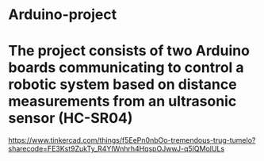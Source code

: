 # Arduino-project
# The project consists of two Arduino boards communicating to control a robotic system based on distance measurements from an ultrasonic sensor (HC-SR04)

https://www.tinkercad.com/things/f5EePn0nbOo-tremendous-trug-tumelo?sharecode=FE3Kst9ZukTy_R4YIWnhrh4HqspOJwwJ-q5IQMolULs
